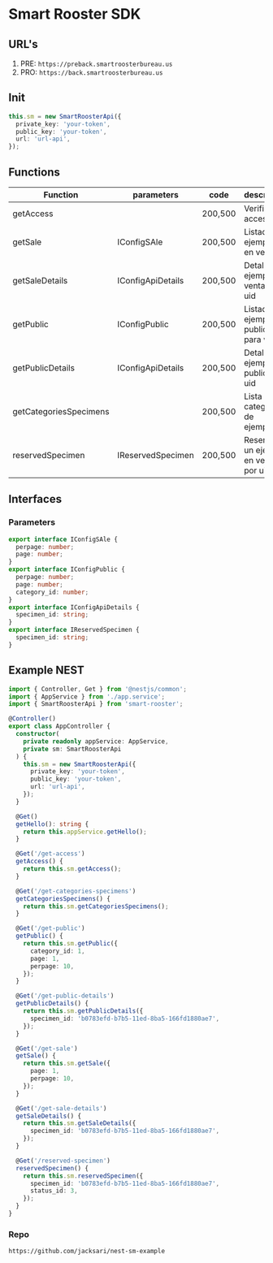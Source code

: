 # Smart Rooster SDK

## URL's

1. PRE: `https://preback.smartroosterbureau.us`
1. PRO: `https://back.smartroosterbureau.us`

## Init

```ts
this.sm = new SmartRoosterApi({
  private_key: 'your-token',
  public_key: 'your-token',
  url: 'url-api',
});
```

## Functions

| Function               | parameters        | code    | description                             |
| ---------------------- | ----------------- | ------- | --------------------------------------- |
| getAccess              |                   | 200,500 | Verificar acceso                        |
| getSale                | IConfigSAle       | 200,500 | Listado de ejemplares en venta          |
| getSaleDetails         | IConfigApiDetails | 200,500 | Detalle del ejemplar en venta por uid   |
| getPublic              | IConfigPublic     | 200,500 | Listado de ejemplares publicos para web |
| getPublicDetails       | IConfigApiDetails | 200,500 | Detalle del ejemplar publico por uid    |
| getCategoriesSpecimens |                   | 200,500 | Lista de categorias de ejemplares       |
| reservedSpecimen       | IReservedSpecimen | 200,500 | Reservar un ejemplar en venta por uid   |

## Interfaces

### Parameters

```ts
export interface IConfigSAle {
  perpage: number;
  page: number;
}
export interface IConfigPublic {
  perpage: number;
  page: number;
  category_id: number;
}
export interface IConfigApiDetails {
  specimen_id: string;
}
export interface IReservedSpecimen {
  specimen_id: string;
}
```

## Example NEST

```ts
import { Controller, Get } from '@nestjs/common';
import { AppService } from './app.service';
import { SmartRoosterApi } from 'smart-rooster';

@Controller()
export class AppController {
  constructor(
    private readonly appService: AppService,
    private sm: SmartRoosterApi
  ) {
    this.sm = new SmartRoosterApi({
      private_key: 'your-token',
      public_key: 'your-token',
      url: 'url-api',
    });
  }

  @Get()
  getHello(): string {
    return this.appService.getHello();
  }

  @Get('/get-access')
  getAccess() {
    return this.sm.getAccess();
  }

  @Get('/get-categories-specimens')
  getCategoriesSpecimens() {
    return this.sm.getCategoriesSpecimens();
  }

  @Get('/get-public')
  getPublic() {
    return this.sm.getPublic({
      category_id: 1,
      page: 1,
      perpage: 10,
    });
  }

  @Get('/get-public-details')
  getPublicDetails() {
    return this.sm.getPublicDetails({
      specimen_id: 'b0783efd-b7b5-11ed-8ba5-166fd1880ae7',
    });
  }

  @Get('/get-sale')
  getSale() {
    return this.sm.getSale({
      page: 1,
      perpage: 10,
    });
  }

  @Get('/get-sale-details')
  getSaleDetails() {
    return this.sm.getSaleDetails({
      specimen_id: 'b0783efd-b7b5-11ed-8ba5-166fd1880ae7',
    });
  }

  @Get('/reserved-specimen')
  reservedSpecimen() {
    return this.sm.reservedSpecimen({
      specimen_id: 'b0783efd-b7b5-11ed-8ba5-166fd1880ae7',
      status_id: 3,
    });
  }
}
```

### Repo

```
https://github.com/jacksari/nest-sm-example
```

